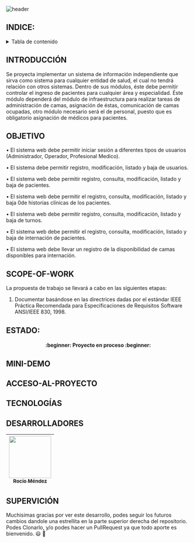 ![header](https://capsule-render.vercel.app/api?type=waving&height=300&section=header&text=%20MEDINOVA&fontSize=30&&color=15:92a8d1,100:f7cac9&desc=%20%20&fontColor=ff6347&fontAlignY=35)


## INDICE:
<!-- TABLE OF CONTENTS -->
<details>
  <summary>Tabla de contenido</summary>
  <ol>
    <li><a href="#header">TÍTULO E IMAGEN DE PORTADA</a></li>
    <li><a href="#INDICE">ÍNDICE</a></li>
    <li><a href="#INTRODUCCIÓN">INTRODUCCIÓN</a></li>
    <li><a href="#OBJETIVO">OBJETIVO</a></li>
    <li><a href="#SCOPE-OF-WORK">SCOPE OF WORK</a></li>
    <li><a href="#ESTADO">ESTADO</a></li>
    <li><a href="#EDA">EDA</a></li>
    <li><a href="#PowerBI">PowerBI</a></li>
    <li><a href="#PLANTEO-KPIs">PLANTEO-KPIs</a></li>
    <li><a href="#MINI-DEMO">MINI-DEMO</a></li>
    <li><a href="#ACCESO-AL-PROYECTO">ACCESO AL PROYECTO</a></li>
    <li><a href="#TECNOLOGÍAS">TECNOLOGÍAS UTILIZADAS</a></li>
    <li><a href="#DESARROLLADORES">DESARROLLADORES DEL PROYECTO</a></li>
    <li><a href="#SUPERVICIÓN">SUPERVICIÓN</a></li>
  </ol>
</details>


## INTRODUCCIÓN

Se proyecta implementar un sistema de información independiente que sirva como sistema para cualquier entidad de salud, el cual no tendrá relación con otros sistemas. Dentro de sus módulos, éste debe permitir controlar el ingreso de pacientes para cualquier área y especialidad. Éste módulo dependerá del módulo de infraestructura para realizar tareas de administración de camas, asignación de éstas, comunicación de camas ocupadas, otro módulo necesario será el de personal, puesto que es obligatorio asignación de médicos para pacientes.

## OBJETIVO
• El sistema web debe permitir iniciar sesión a diferentes tipos de usuarios (Administrador, Operador, Profesional Medico).

• El sistema debe permitir registro, modificación, listado y baja de usuarios.

• El sistema web debe permitir registro, consulta, modificación, listado y baja de pacientes.

• El sistema web debe permitir el registro, consulta, modificación, listado y baja 0de historias clínicas de los pacientes.

• El sistema web debe permitir registro, consulta, modificación, listado y baja de turnos.

• El sistema web debe permitir el registro, consulta, modificación, listado y baja de internación de pacientes.

• El sistema web debe llevar un registro de la disponibilidad de camas disponibles para internación.


## SCOPE-OF-WORK
La propuesta de trabajo se llevará a cabo en las siguientes etapas:
1. Documentar basándose en las directrices dadas por el estándar IEEE Práctica Recomendada para Especificaciones de Requisitos Software ANSI/IEEE 830, 1998.

## ESTADO:
<h4 align="center"> :beginner: Proyecto en proceso :beginner: </h4>

## 
## 
## 
## MINI-DEMO
## ACCESO-AL-PROYECTO

## TECNOLOGÍAS
 
## DESARROLLADORES

| [<img src="https://avatars.githubusercontent.com/u/83037176?v=4" width=115><br><sub>Rocío Méndez</sub>](https://github.com/RocioAldanaMendez) |
| :---: | 

## SUPERVICIÓN

Muchisimas gracias por ver este desarrollo, podes seguir los futuros cambios dandole una estrellita en la parte superior derecha del repositorio. Podes Clonarlo, y/o podes hacer un PullRequest ya que todo aporte es bienvenido. :smiley: :wave:


